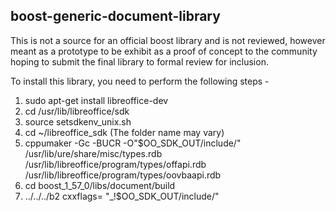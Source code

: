 boost-generic-document-library
------------------------------

This is not a source for an official boost library and is
not reviewed, however meant as a prototype to be exhibit 
as a proof of concept to the community hoping to submit the
final library to formal review for inclusion.

To install this library, you need to perform the following steps - 
1.  sudo apt-get install libreoffice-dev
2.  cd /usr/lib/libreoffice/sdk
3.  source setsdkenv\_unix.sh
4.  cd ~/libreoffice\_sdk           (The folder name may vary)
5.  cppumaker -Gc -BUCR -O"$OO\_SDK\_OUT/include/" /usr/lib/ure/share/misc/types.rdb /usr/lib/libreoffice/program/types/offapi.rdb /usr/lib/libreoffice/program/types/oovbaapi.rdb
6.  cd boost\_1\_57\_0/libs/document/build
7.  ../../../b2 cxxflags= "_!$OO\_SDK\_OUT/include/"
